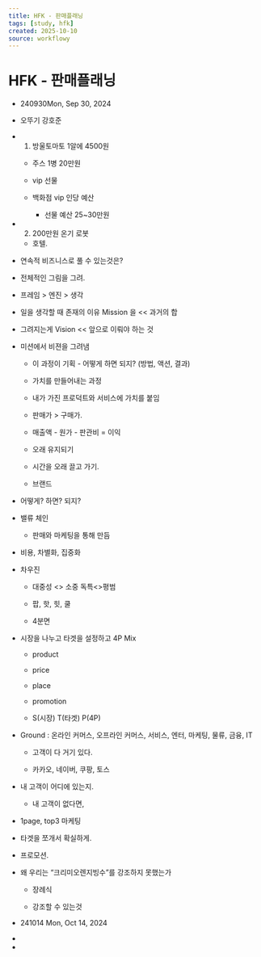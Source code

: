 ```yaml
---
title: HFK - 판매플래닝
tags: [study, hfk]
created: 2025-10-10
source: workflowy
---
```


# HFK - 판매플래닝

- 240930Mon, Sep 30, 2024 

- 오뚜기 강호준

- 1. 방울토마토 1알에 4500원

  - 주스 1병 20만원

  - vip 선물

  - 백화점 vip 인당 예산

    - 선물 예산 25~30만원

- 2. 200만원 온기 로봇

  - 호텔. 

- 연속적 비즈니스로 풀 수 있는것은?

- 전체적인 그림을 그려.

- 프레임 > 엔진 > 생각

- 일을 생각할 때 존재의 이유 Mission 을  << 과거의 합

- 그려지는게 Vision << 앞으로 이뤄야 하는 것

- 미션에서 비젼을 그려냄

  - 이 과정이 기획 - 어떻게 하면 되지? (방법, 액션, 결과)

  - 가치를 만들어내는 과정

  - 내가 가진 프로덕트와 서비스에 가치를 붙임

  - 판매가 > 구매가. 

  - 매출액 - 원가 - 판관비 = 이익

  - 오래 유지되기

  - 시간을 오래 끌고 가기.

  - 브랜드

- 어떻게? 하면? 되지?

- 밸류 체인

  - 판매와 마케팅을 통해 만듬

- 비용, 차별화, 집중화

- 차우진 

  - 대중성 <> 소중 독특<>평범

  - 팝, 핫, 힛, 쿨

  - 4분면

- 시장을 나누고 타겟을 설정하고 4P Mix

  - product

  - price

  - place

  - promotion

  - S(시장) T(타겟) P(4P)

- Ground : 온라인 커머스, 오프라인 커머스, 서비스, 엔터, 마케팅, 물류, 금융, IT 

  - 고객이 다 거기 있다.

  - 카카오, 네이버, 쿠팡, 토스

- 내 고객이 어디에 있는지. 

  - 내 고객이 없다면, 

- 1page, top3 마케팅

- 타겟을 쪼개서 확실하게.

- 프로모션.

- 왜 우리는 “크리미오렌지빙수”를 강조하지 못했는가

  - 장례식

  - 강조할 수 있는것

- 241014 Mon, Oct 14, 2024 

- 

-
